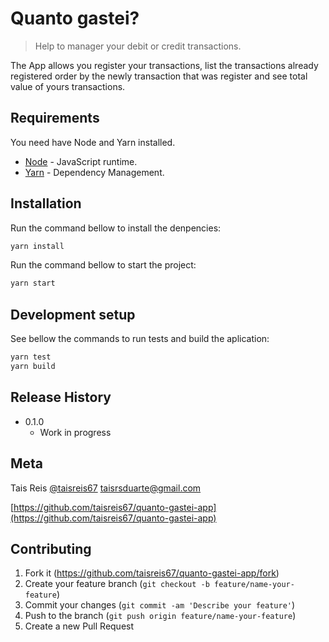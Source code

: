 # Quanto gastei?
> Help to manager your debit or credit transactions.

The App allows you register your transactions, list the transactions already registered order by the newly transaction that was register and see total value of yours transactions.

## Requirements

You need have Node and Yarn installed.

* [Node](https://nodejs.org/en/) - JavaScript runtime.
* [Yarn](https://yarnpkg.com/en/) - Dependency Management.


## Installation

Run the command bellow to install the denpencies:

```sh
yarn install
```

Run the command bellow to start the project:

```sh
yarn start
```

## Development setup

See bellow the commands to run tests and build the aplication:

```sh
yarn test
yarn build
```

## Release History

* 0.1.0
    * Work in progress

## Meta

Tais Reis
[@taisreis67](https://twitter.com/taisreis67)
taisrsduarte@gmail.com

[https://github.com/taisreis67/quanto-gastei-app](https://github.com/taisreis67/quanto-gastei-app)

## Contributing

1. Fork it (<https://github.com/taisreis67/quanto-gastei-app/fork>)
2. Create your feature branch (`git checkout -b feature/name-your-feature`)
3. Commit your changes (`git commit -am 'Describe your feature'`)
4. Push to the branch (`git push origin feature/name-your-feature`)
5. Create a new Pull Request